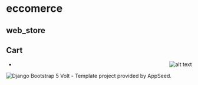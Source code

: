 # eccomerce
## web_store

## Cart
- <img src="https://media.giphy.com/media/qnf0iqSQTHzwFqTQIq/giphy.gif" alt="alt text" align="right">
![Django Bootstrap 5 Volt - Template project provided by AppSeed.](https://media.giphy.com/media/qnf0iqSQTHzwFqTQIq/giphy.gif)
